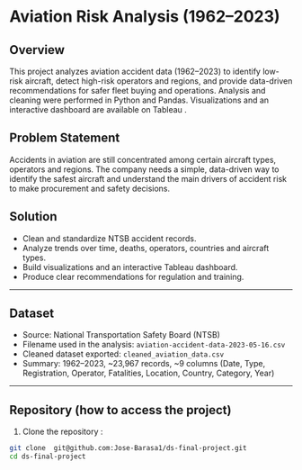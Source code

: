 # Aviation Risk Analysis (1962–2023)

## Overview
This project analyzes aviation accident data (1962–2023) to identify low-risk aircraft, detect high-risk operators and regions, and provide data-driven recommendations for safer fleet buying and operations. Analysis and cleaning were performed in Python and Pandas. Visualizations and an interactive dashboard are available on Tableau .

## Problem Statement
Accidents in aviation are still concentrated among certain aircraft types, operators and regions. The company needs a simple, data-driven way to identify the safest aircraft and understand the main drivers of accident risk to make procurement and safety decisions.

## Solution 
- Clean and standardize NTSB accident records.  
- Analyze trends over time, deaths, operators, countries and aircraft types.  
- Build visualizations and an interactive Tableau dashboard.  
- Produce clear recommendations for  regulation and training.

---

## Dataset
- Source: National Transportation Safety Board (NTSB)  
- Filename used in the analysis: `aviation-accident-data-2023-05-16.csv`  
- Cleaned dataset exported: `cleaned_aviation_data.csv`  
- Summary: 1962–2023, ~23,967 records, ~9 columns (Date, Type, Registration, Operator, Fatalities, Location, Country, Category, Year)

---

## Repository (how to access the project)
1. Clone the repository :
```bash
git clone  git@github.com:Jose-Barasa1/ds-final-project.git 
cd ds-final-project
